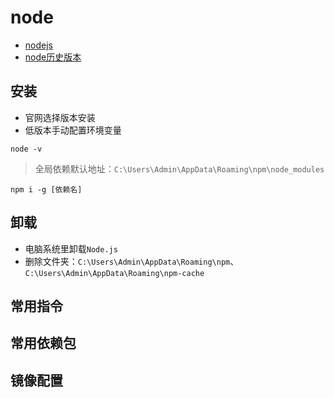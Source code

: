 # node

- [nodejs](https://nodejs.org/zh-cn)
- [node历史版本](https://nodejs.org/zh-cn/download/releases)

## 安装

- 官网选择版本安装
- 低版本手动配置环境变量

```shell
node -v
```

> 全局依赖默认地址：`C:\Users\Admin\AppData\Roaming\npm\node_modules`

```shell
npm i -g [依赖名]
```

## 卸载

- 电脑系统里卸载`Node.js`
- 删除文件夹：`C:\Users\Admin\AppData\Roaming\npm`、`C:\Users\Admin\AppData\Roaming\npm-cache`

## 常用指令
## 常用依赖包
## 镜像配置